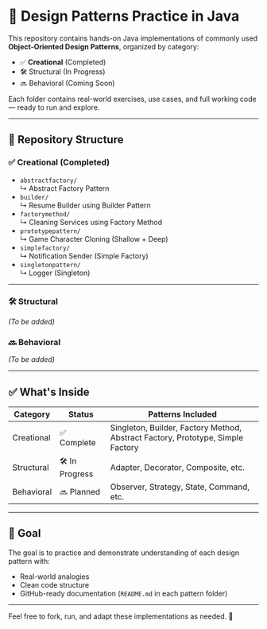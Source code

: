 # 🎯 Design Patterns Practice in Java

This repository contains hands-on Java implementations of commonly used **Object-Oriented Design Patterns**, organized by category:  
- ✅ **Creational** (Completed)  
- 🛠️ Structural (In Progress)  
- 🔜 Behavioral (Coming Soon)

Each folder contains real-world exercises, use cases, and full working code — ready to run and explore.

---
## 📁 Repository Structure

### ✅ Creational (Completed)
- `abstractfactory/`  
  ↳ Abstract Factory Pattern
- `builder/`  
  ↳ Resume Builder using Builder Pattern
- `factorymethod/`  
  ↳ Cleaning Services using Factory Method
- `prototypepattern/`  
  ↳ Game Character Cloning (Shallow + Deep)
- `simplefactory/`  
  ↳ Notification Sender (Simple Factory)
- `singletonpattern/`  
  ↳ Logger (Singleton)
---
### 🛠️ Structural  
_(To be added)_

### 🔜 Behavioral  
_(To be added)_




---

## ✅ What's Inside

| Category     | Status     | Patterns Included                          |
|--------------|------------|--------------------------------------------|
| Creational   | ✅ Complete | Singleton, Builder, Factory Method, Abstract Factory, Prototype, Simple Factory |
| Structural   | 🛠️ In Progress | Adapter, Decorator, Composite, etc.       |
| Behavioral   | 🔜 Planned  | Observer, Strategy, State, Command, etc.  |

---

## 📌 Goal

The goal is to practice and demonstrate understanding of each design pattern with:
- Real-world analogies
- Clean code structure
- GitHub-ready documentation (`README.md` in each pattern folder)

---

Feel free to fork, run, and adapt these implementations as needed. 🚀
